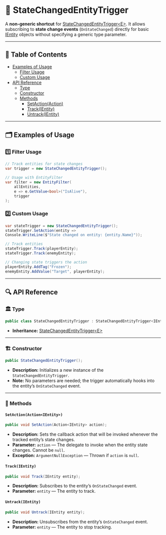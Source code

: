 # 🧩 StateChangedEntityTrigger

A **non-generic shortcut** for [StateChangedEntityTrigger\<E>](StateChangedEntityTrigger%601.md). It allows subscribing
to **state change events** (`OnStateChanged`) directly for basic [IEntity](../Entities/IEntity.md) objects without
specifying a generic type parameter.

---

## 📑 Table of Contents

- [Examples of Usage](#-examples-of-usage)
    - [Filter Usage](#ex1)
    - [Custom Usage](#ex2)
- [API Reference](#-api-reference)
    - [Type](#-type)
    - [Constructor](#-constructor)
    - [Methods](#-methods)
        - [SetAction(Action<IEntity>)](#setactionactionientity)
        - [Track(IEntity)](#trackientity)
        - [Untrack(IEntity)](#untrackientity)

---

## 🗂 Examples of Usage

<div id="ex1"></div>

### 1️⃣ Filter Usage

```csharp
// Track entities for state changes
var trigger = new StateChangedEntityTrigger();

// Usage with EntityFilter
var filter = new EntityFilter(
    allEntities,
    e => e.GetValue<bool>("IsAlive"),
    trigger
);
```

<div id="ex2"></div>

### 2️⃣ Custom Usage

```csharp
var stateTrigger = new StateChangedEntityTrigger();
stateTrigger.SetAction(entity =>
Console.WriteLine($"State changed on entity: {entity.Name}"));

// Track entities
stateTrigger.Track(playerEntity);
stateTrigger.Track(enemyEntity);

// Changing state triggers the action
playerEntity.AddTag("Frozen");
enemyEntity.AddValue("Target", playerEntity);
```

---

## 🔍 API Reference

### 🏛️ Type <div id="-type"></div>

```csharp
public class StateChangedEntityTrigger : StateChangedEntityTrigger<IEntity>
```

- **Inheritance:** [StateChangedEntityTrigger\<E>](StateChangedEntityTrigger%601.md)

---

<div id="-constructor"></div>

### 🏗️ Constructor

```csharp
public StateChangedEntityTrigger();
```

- **Description:** Initializes a new instance of the `StateChangedEntityTrigger`.
- **Note:** No parameters are needed; the trigger automatically hooks into the entity’s `OnStateChanged` event.

---

### 🏹 Methods

#### `SetAction(Action<IEntity>)`

```csharp
public void SetAction(Action<IEntity> action);
```

- **Description:** Sets the callback action that will be invoked whenever the tracked entity’s state changes.
- **Parameter:** `action` — The delegate to invoke when the entity state changes. Cannot be `null`.
- **Exception:** `ArgumentNullException` — Thrown if `action` is `null`.

#### `Track(IEntity)`

```csharp
public void Track(IEntity entity);
```

- **Description:** Subscribes to the entity’s `OnStateChanged` event.
- **Parameter:** `entity` — The entity to track.

#### `Untrack(IEntity)`

```csharp
public void Untrack(IEntity entity);
```

- **Description:** Unsubscribes from the entity’s `OnStateChanged` event.
- **Parameter:** `entity` — The entity to stop tracking.
